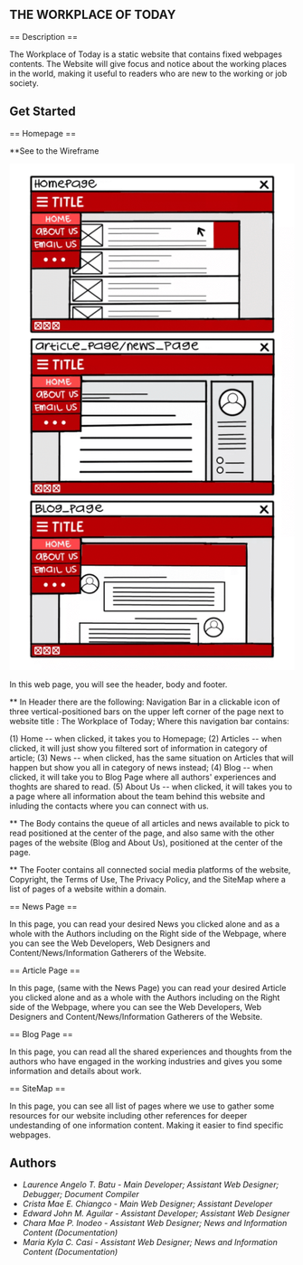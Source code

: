 ## THE WORKPLACE OF TODAY

== Description ==

The Workplace of Today is a static website that contains fixed webpages contents.
The Website will give focus and notice about the working places in the world, making it useful to readers who are new to the working or job society.

## Get Started

== Homepage ==

**See to the Wireframe

![The Workplace of Today Wireframe](https://github.com/CS405-Group03/The-Workplace-of-Today/blob/8213f78e55b6407933ec60c1a49336681012072d/README%20(Wireframe).png?raw=true)

In this web page, you will see the header, body and footer.

** In Header there are the following: Navigation Bar in a clickable icon of three vertical-positioned bars on the upper left corner of the page next to website title : The Workplace of Today; Where this navigation bar contains: 

(1) Home -- when clicked, it takes you to Homepage;
(2) Articles -- when clicked, it will just show you filtered sort of information in category of article;
(3) News -- when clicked, has the same situation on Articles that will happen but show you all in category of news instead;
(4) Blog -- when clicked, it will take you to Blog Page where all authors' experiences and thoghts are shared to read.
(5) About Us -- when clicked, it will takes you to a page where all information about the team behind this website and inluding the contacts where you can connect with us.

** The Body contains the queue of all articles and news available to pick to read positioned at the center of the page, and also same with the other pages of the website (Blog and About Us), positioned at the center of the page.

** The Footer contains all connected social media platforms of the website, Copyright, the Terms of Use, The Privacy Policy, and the SiteMap where a list of pages of a website within a domain. 

== News Page ==

In this page, you can read your desired News you clicked alone and as a whole with the Authors including on the Right side of the Webpage, where you can see the Web Developers, Web Designers and Content/News/Information Gatherers of the Website.

== Article Page ==

In this page, (same with the News Page) you can read your desired Article you clicked alone and as a whole with the Authors including on the Right side of the Webpage, where you can see the Web Developers, Web Designers and Content/News/Information Gatherers of the Website.

== Blog Page ==

In this page, you can read all the shared experiences and thoughts from the authors who have engaged in the working industries and gives you some information and details about work.

== SiteMap ==

In this page, you can see all list of pages where we use to gather some resources for our website including other references for deeper undestanding of one information content. Making it easier to find specific webpages.

## Authors

* *Laurence Angelo T. Batu*	- *Main Developer; Assistant Web Designer; Debugger; Document Compiler*
* *Crista Mae E. Chiangco*		- *Main Web Designer; Assistant Developer*
* *Edward John M. Aguilar*		- *Assistant Developer; Assistant Web Designer*
* *Chara Mae P. Inodeo*		- *Assistant Web Designer; News and Information Content (Documentation)*
* *Maria Kyla C. Casi*			- *Assistant Web Designer; News and Information Content (Documentation)*
